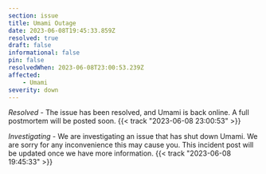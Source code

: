 ```yaml
---
section: issue
title: Umami Outage
date: 2023-06-08T19:45:33.859Z
resolved: true
draft: false
informational: false
pin: false
resolvedWhen: 2023-06-08T23:00:53.239Z
affected:
    - Umami
severity: down
---
```

*Resolved* - The issue has been resolved, and Umami is back online. A full postmortem will be posted soon. {{< track "2023-06-08 23:00:53" >}}

*Investigating* - We are investigating an issue that has shut down Umami. We are sorry for any inconvenience this may cause you. This incident post will be updated once we have more information. {{< track "2023-06-08 19:45:33" >}}